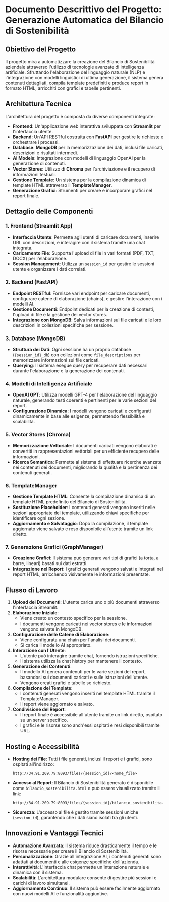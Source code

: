 # Documento Descrittivo del Progetto: Generazione Automatica del Bilancio di Sostenibilità

## Obiettivo del Progetto

Il progetto mira a automatizzare la creazione del Bilancio di Sostenibilità aziendale attraverso l'utilizzo di tecnologie avanzate di intelligenza artificiale. Sfruttando l'elaborazione del linguaggio naturale (NLP) e l'integrazione con modelli linguistici di ultima generazione, il sistema genera contenuti dettagliati, compila template predefiniti e produce report in formato HTML, arricchiti con grafici e tabelle pertinenti.

## Architettura Tecnica

L'architettura del progetto è composta da diverse componenti integrate:

-   **Frontend**: Un'applicazione web interattiva sviluppata con **Streamlit** per l'interfaccia utente.
-   **Backend**: Un'API RESTful costruita con **FastAPI** per gestire le richieste e orchestrare i processi.
-   **Database**: **MongoDB** per la memorizzazione dei dati, inclusi file caricati, descrizioni e risultati intermedi.
-   **AI Models**: Integrazione con modelli di linguaggio OpenAI per la generazione di contenuti.
-   **Vector Stores**: Utilizzo di **Chroma** per l'archiviazione e il recupero di informazioni testuali.
-   **Gestione Template**: Un sistema per la compilazione dinamica di template HTML attraverso il **TemplateManager**.
-   **Generazione Grafici**: Strumenti per creare e incorporare grafici nel report finale.

## Dettaglio delle Componenti

### 1. Frontend (Streamlit App)

-   **Interfaccia Utente**: Permette agli utenti di caricare documenti, inserire URL con descrizioni, e interagire con il sistema tramite una chat integrata.
-   **Caricamento File**: Supporta l'upload di file in vari formati (PDF, TXT, DOCX) per l'elaborazione.
-   **Session Management**: Utilizza un `session_id` per gestire le sessioni utente e organizzare i dati correlati.

### 2. Backend (FastAPI)

-   **Endpoint RESTful**: Fornisce vari endpoint per caricare documenti, configurare catene di elaborazione (chains), e gestire l'interazione con i modelli AI.
-   **Gestione Documenti**: Endpoint dedicati per la creazione di contesti, l'upload di file e la gestione dei vector stores.
-   **Integrazione con MongoDB**: Salva informazioni sui file caricati e le loro descrizioni in collezioni specifiche per sessione.

### 3. Database (MongoDB)

-   **Struttura dei Dati**: Ogni sessione ha un proprio database (`{session_id}_db`) con collezioni come `file_descriptions` per memorizzare informazioni sui file caricati.
-   **Querying**: Il sistema esegue query per recuperare dati necessari durante l'elaborazione e la generazione dei contenuti.

### 4. Modelli di Intelligenza Artificiale

-   **OpenAI GPT**: Utilizza modelli GPT-4 per l'elaborazione del linguaggio naturale, generando testi coerenti e pertinenti per le varie sezioni del report.
-   **Configurazione Dinamica**: I modelli vengono caricati e configurati dinamicamente in base alle esigenze, permettendo flessibilità e scalabilità.

### 5. Vector Stores (Chroma)

-   **Memorizzazione Vettoriale**: I documenti caricati vengono elaborati e convertiti in rappresentazioni vettoriali per un efficiente recupero delle informazioni.
-   **Ricerca Semantica**: Permette al sistema di effettuare ricerche avanzate nei contenuti dei documenti, migliorando la qualità e la pertinenza dei contenuti generati.

### 6. TemplateManager

-   **Gestione Template HTML**: Consente la compilazione dinamica di un template HTML predefinito del Bilancio di Sostenibilità.
-   **Sostituzione Placeholder**: I contenuti generati vengono inseriti nelle sezioni appropriate del template, utilizzando chiavi specifiche per identificare ogni sezione.
-   **Aggiornamento e Salvataggio**: Dopo la compilazione, il template aggiornato viene salvato e reso disponibile all'utente tramite un link diretto.

### 7. Generazione Grafici (GraphManager)

-   **Creazione Grafici**: Il sistema può generare vari tipi di grafici (a torta, a barre, lineari) basati sui dati estratti.
-   **Integrazione nel Report**: I grafici generati vengono salvati e integrati nel report HTML, arricchendo visivamente le informazioni presentate.

## Flusso di Lavoro

1.  **Upload dei Documenti**: L'utente carica uno o più documenti attraverso l'interfaccia Streamlit.
2.  **Elaborazione Iniziale**:
    -   Viene creato un contesto specifico per la sessione.
    -   I documenti vengono caricati nei vector stores e le informazioni vengono salvate in MongoDB.
3.  **Configurazione delle Catene di Elaborazione**:
    -   Viene configurata una chain per l'analisi dei documenti.
    -   Si carica il modello AI appropriato.
4.  **Interazione con l'Utente**:
    -   L'utente può interagire tramite chat, fornendo istruzioni specifiche.
    -   Il sistema utilizza la chat history per mantenere il contesto.
5.  **Generazione dei Contenuti**:
    -   Il modello AI genera contenuti per le varie sezioni del report, basandosi sui documenti caricati e sulle istruzioni dell'utente.
    -   Vengono creati grafici e tabelle se richiesto.
6.  **Compilazione del Template**:
    -   I contenuti generati vengono inseriti nel template HTML tramite il TemplateManager.
    -   Il report viene aggiornato e salvato.
7.  **Condivisione del Report**:
    -   Il report finale è accessibile all'utente tramite un link diretto, ospitato su un server specifico.
    -   I grafici e le risorse sono anch'essi ospitati e resi disponibili tramite URL.

## Hosting e Accessibilità

-   **Hosting dei File**: Tutti i file generati, inclusi il report e i grafici, sono ospitati all'indirizzo:
    
    ```
    http://34.91.209.79:8093/files/{session_id}/<nome_file>
    
    ```
    
-   **Accesso al Report**: Il Bilancio di Sostenibilità generato è disponibile come `bilancio_sostenibilita.html` e può essere visualizzato tramite il link:
    
    ```
    http://34.91.209.79:8093/files/{session_id}/bilancio_sostenibilita.html
    
    ```
    
-   **Sicurezza**: L'accesso ai file è gestito tramite sessioni uniche (`session_id`), garantendo che i dati siano isolati tra gli utenti.
    

## Innovazioni e Vantaggi Tecnici

-   **Automazione Avanzata**: Il sistema riduce drasticamente il tempo e le risorse necessarie per creare il Bilancio di Sostenibilità.
-   **Personalizzazione**: Grazie all'integrazione AI, i contenuti generati sono adattati ai documenti e alle esigenze specifiche dell'azienda.
-   **Interattività**: L'interfaccia chat permette un'interazione naturale e dinamica con il sistema.
-   **Scalabilità**: L'architettura modulare consente di gestire più sessioni e carichi di lavoro simultanei.
-   **Aggiornamento Continuo**: Il sistema può essere facilmente aggiornato con nuovi modelli AI e funzionalità aggiuntive.

